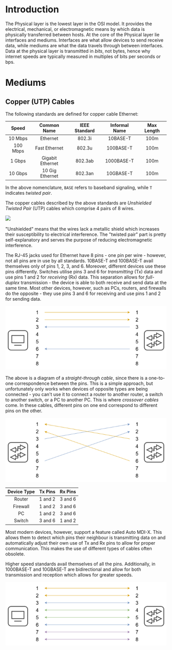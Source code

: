 # Introduction
The Physical layer is the lowest layer in the OSI model. It provides the electrical, mechanical, or electromagnetic means by which data is physically transferred between hosts. At the core of the Physical layer lie interfaces and mediums. Interfaces are what allow devices to send receive data, while mediums are what the data travels through between interfaces. Data at the physical layer is transmitted in *bits*, not bytes, hence why internet speeds are typically measured in multiples of bits per seconds or bps.

# Mediums
## Copper (UTP) Cables
The following standards are defined for copper cable Ethernet:

|Speed|Common Name|IEEE Standard|Informal Name|Max Length|
|:-----:|:---------------:|:-------------:|:--------------:|:------------:|
| 10 Mbps| Ethernet | 802.3i | 10BASE-T| 100m |
| 100 Mbps| Fast Ethernet | 802.3u | 100BASE-T| 100m |
| 1 Gbps| Gigabit Ethernet | 802.3ab | 1000BASE-T| 100m |
| 10 Gbps| 10 Gig Ethernet | 802.3an | 10GBASE-T| 100m |

In the above nomenclature, `BASE` refers to baseband signaling, while `T` indicates *twisted pair*.

The copper cables described by the above standards are *Unshielded Twisted Pair* (UTP) cables which comprise 4 pairs of 8 wires.

![](https://upload.wikimedia.org/wikipedia/commons/c/cb/UTP_cable.jpg)

"Unshielded" means that the wires lack a metallic shield which increases their susceptibility to electrical interference. The "twisted pair" part is pretty self-explanatory and serves the purpose of reducing electromagnetic interference.

The RJ-45 jacks used for Ethernet have 8 pins - one pin per wire - however, not all pins are in use by all standards. 10BASE-T and 100BASE-T avail themselves only of pins 1, 2, 3, and 6. Moreover, different devices use these pins differently. Switches utilise pins 3 and 6 for *transmitting* (Tx) data and use pins 1 and 2 for *receiving* (Rx) data. This separation allows for *full-duplex* transmission - the device is able to both receive and send data at the same time. Most other devices, however, such as PCs, routers, and firewalls do the opposite - they use pins 3 and 6 for receiving and use pins 1 and 2 for sending data.

![](Resources/Images/UTP_10_100_BASE-T_straight_through.png)

The above is a diagram of a *straight-through cable*, since there is a one-to-one correspondence between the pins. This is a simple approach, but unfortunately only works when devices of opposite types are being connected - you can't use it to connect a router to another router, a switch to another switch, or a PC to another PC. This is where *crossover cables* come. In these cables, different pins on one end correspond to different pins on the other.

![](Resources/Images/UTP_10_100_BASE-T_crossover.png)

|Device Type|Tx Pins|Rx Pins|
|:-----------:|:-----:|:------:|
|Router|1 and 2|3 and 6|
|Firewall|1 and 2|3 and 6|
|PC|1 and 2|3 and 6|
|Switch|3 and 6|1 and 2|

Most modern devices, however, support a feature called Auto MDI-X. This allows them to detect which pins their neighbour is transmitting data on and automatically adjust their own use of Tx and Rx pins to allow for proper communication. This makes the use of different types of cables often obsolete.

Higher speed standards avail themselves of all the pins. Additionally, in 1000BASE-T and 10GBASE-T are bidirectional and allow for both transmission and reception which allows for greater speeds.

![](Resources/Images/UTP_1000_10GBASE-T.png)


